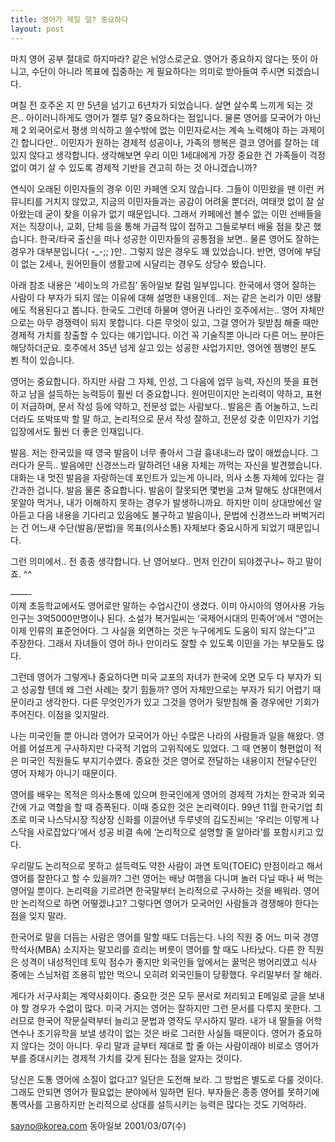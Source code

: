 ```yaml
---
title: 영어가 제일 덜? 중요하다
layout: post
---
```

마치 영어 공부 절대로 하지마라? 같은 뉘앙스로군요. 영어가 중요하지 않다는 뜻이 아니고, 수단이 아니라 목표에 집중하는 게 필요하다는 의미로 받아들여 주시면 되겠습니다.

며칠 전 호주온 지 만 5년을 넘기고 6년차가 되었습니다. 살면 살수록 느끼게 되는 것은.. 아이러니하게도 영어가 젤루 덜? 중요하다는 점입니다. 물론 영어를 모국어가 아닌 제 2 외국어로서 평생 의식하고 쓸수밖에 없는 이민자로서는 계속 노력해야 하는 과제이긴 합니다만.. 이민자가 원하는 경제적 성공이나, 가족의 행복은 결코 영어를 잘하는 데 있지 않다고 생각합니다. 생각해보면 우리 이민 1세대에게 가장 중요한 건 가족들이 걱정없이 여기 살 수 있도록 경제적 기반을 견고히 하는 것 아니겠습니까?

연식이 오래된 이민자들의 경우 이민 카페엔 오지 않습니다. 그들이 이민왔을 땐 이런 커뮤니티를 거치지 않았고, 지금의 이민자들과는 공감이 어려울 뿐더러, 여태껏 없이 잘 살아왔는데 굳이 찾을 이유가 없기 때문입니다. 그래서 카페에선 볼수 없는 이민 선배들을 저는 직장이나, 교회, 단체 등을 통해 가급적 많이 접하고 그들로부터 배울 점을 찾곤 했습니다. 한국/타국 출신을 떠나 성공한 이민자들의 공통점을 보면.. 물론 영어도 잘하는 경우가 대부분입니다( -_-;; )만.. 그렇지 않은 경우도 꽤 있었습니다. 반면, 영어에 부담이 없는 2세나, 원어민들이 생활고에 시달리는 경우도 상당수 봤습니다.

아래 참조 내용은 &#8216;세이노의 가르침&#8217; 동아일보 칼럼 일부입니다. 한국에서 영어 잘하는 사람이 다 부자가 되지 않는 이유에 대해 설명한 내용인데.. 저는 같은 논리가 이민 생활에도 적용된다고 봅니다. 한국도 그런데 하물며 영어권 나라인 호주에서는.. 영어 자체만으로는 아무 경쟁력이 되지 못합니다. 다른 무엇이 있고, 그걸 영어가 뒷받침 해줄 때만 경제적 가치를 창출할 수 있다는 얘기입니다. 이건 꼭 기술직뿐 아니라 다른 어느 분야든 해당하더군요. 호주에서 35년 넘게 살고 있는 성공한 사업가지만, 영어엔 젬병인 분도 뵌 적이 있습니다.

영어는 중요합니다. 하지만 사람 그 자체, 인성, 그 다음에 업무 능력, 자신의 뜻을 표현하고 남을 설득하는 능력등이 훨씬 더 중요합니다. 원어민이지만 논리력이 약하고, 표현이 저급하며, 문서 작성 등에 약하고, 전문성 없는 사람보다.. 발음은 좀 어눌하고, 느리더라도 또박또박 할 말 하고, 논리적으로 문서 작성 잘하고, 전문성 갖춘 이민자가 기업 입장에서도 훨씬 더 좋은 인재입니다.

발음. 저는 한국있을 때 영국 발음이 너무 좋아서 그걸 흉내내느라 많이 애썼습니다. 그러다가 문득.. 발음에만 신경쓰느라 말하려던 내용 자체는 까먹는 자신을 발견했습니다. 대화는 내 멋진 발음을 자랑하는데 포인트가 있는게 아니라, 의사 소통 자체에 있다는 걸 간과한 겁니다. 발음 물론 중요합니다. 발음이 잘못되면 몇번을 고쳐 말해도 상대편에서 못알아 먹거나, 내가 이해하지 못하는 경우가 발생하니까요. 하지만 이미 상대방에선 알아듣고 다음 내용을 기다리고 있음에도 불구하고 발음이나, 문법에 신경쓰느라 버벅거리는 건 어느새 수단(발음/문법)을 목표(의사소통) 자체보다 중요시하게 되었기 때문입니다.

그런 의미에서.. 전 종종 생각합니다. 난 영어보다.. 먼저 인간이 되야겠구나~ 하고 말이죠. ^^

&#8212;&#8212;-  
이제 초등학교에서도 영어로만 말하는 수업시간이 생겼다. 이미 아시아의 영어사용 가능인구는 3억5000만명이나 된다. 소설가 복거일씨는 ‘국제어시대의 민족어’에서 “영어는 이제 인류의 표준언어다. 그 사실을 외면하는 것은 누구에게도 도움이 되지 않는다”고 주장한다. 그래서 자녀들이 영어 하나 만이라도 잘할 수 있도록 이민을 가는 부모들도 많다.

그런데 영어가 그렇게나 중요하다면 미국 교포의 자녀가 한국에 오면 모두 다 부자가 되고 성공할 텐데 왜 그런 사례는 찾기 힘들까? 영어 자체만으로는 부자가 되기 어렵기 때문이라고 생각한다. 다른 무엇인가가 있고 그것을 영어가 뒷받침해 줄 경우에만 기회가 주어진다. 이점을 잊지말라.

나는 미국인들 뿐 아니라 영어가 모국어가 아닌 수많은 나라의 사람들과 일을 해왔다. 영어를 어설프게 구사하지만 다국적 기업의 고위직에도 있었다. 그 때 연봉이 형편없이 적은 미국인 직원들도 부지기수였다. 중요한 것은 영어로 전달하는 내용이지 전달수단인 영어 자체가 아니기 때문이다.

영어를 배우는 목적은 의사소통에 있으며 한국인에게 영어의 경제적 가치는 한국과 외국간에 가교 역할을 할 때 증폭된다. 이때 중요한 것은 논리력이다. 99년 11월 한국기업 최초로 미국 나스닥시장 직상장 신화를 이끌어낸 두루넷의 김도진씨는 ‘우리는 이렇게 나스닥을 사로잡았다’에서 성공 비결 속에 ‘논리적으로 설명할 줄 알아라’를 포함시키고 있다.

우리말도 논리적으로 못하고 설득력도 약한 사람이 과연 토익(TOEIC) 만점이라고 해서 영어를 잘한다고 할 수 있을까? 그런 영어는 배낭 여행을 다니며 놀러 다닐 때나 써 먹는 영어일 뿐이다. 논리력을 기르려면 한국말부터 논리적으로 구사하는 것을 배워라. 영어만 논리적으로 하면 어떻겠냐고? 그렇다면 영어가 모국어인 사람들과 경쟁해야 한다는 점을 잊지 말라.

한국어로 말을 더듬는 사람은 영어를 말할 때도 더듬는다. 나의 직원 중 어느 미국 경영학석사(MBA) 소지자는 말꼬리를 흐리는 버릇이 영어를 할 때도 나타났다. 다른 한 직원은 성격이 내성적인데 토익 점수가 좋지만 외국인들 앞에서는 꿀먹은 벙어리였고 식사 중에는 스님처럼 조용히 밥만 먹으니 오히려 외국인들이 당황했다. 우리말부터 잘 해라.

게다가 서구사회는 계약사회이다. 중요한 것은 모두 문서로 처리되고 E메일로 글을 보내야 할 경우가 수없이 많다. 미국 거지는 영어는 잘하지만 그런 문서를 다루지 못한다. 그러므로 한국어 작문실력부터 늘리고 문법과 영작도 무시하지 말라. 내가 내 딸들을 어학연수나 조기유학을 보낼 생각이 없는 것은 바로 그러한 사실들 때문이다. 영어가 중요하지 않다는 것이 아니다. 우리 말과 글부터 제대로 할 줄 아는 사람이래야 비로소 영어가 부를 증대시키는 경제적 가치를 갖게 된다는 점을 알자는 것이다.

당신은 도통 영어에 소질이 없다고? 일단은 도전해 보라. 그 방법은 별도로 다룰 것이다. 그래도 안되면 영어가 필요없는 분야에서 일하면 된다. 부자들은 종종 영어를 못하기에 통역사를 고용하지만 논리적으로 상대를 설득시키는 능력은 많다는 것도 기억하라.

sayno@korea.com 동아일보 2001/03/07(수)